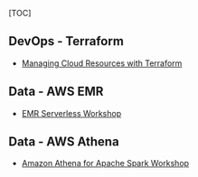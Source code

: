 [TOC]

## DevOps - Terraform

- [Managing Cloud Resources with Terraform](https://catalog.workshops.aws/manage-cloud-resources-with-terraform/en-US)

## Data - AWS EMR

- [EMR Serverless Workshop](https://catalog.us-east-1.prod.workshops.aws/workshops/e8e8fbb5-c3fb-4f86-bf77-0ba1fe402c55/en-US)

## Data - AWS Athena

- [Amazon Athena for Apache Spark Workshop](https://catalog.us-east-1.prod.workshops.aws/workshops/b5b776fe-bf8b-4f51-a09d-880d39210619/en-US)